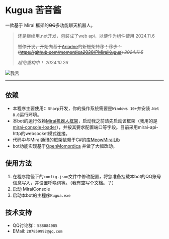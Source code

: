 # Kugua 苦音酱


一款基于 Mirai 框架的~~QQ~~多功能聊天机器人。

> 还是继续用.net开发，包装成了web api，以便作为组件使用 2024.11.6
>
> ~~暂停开发，开始向基于[Ariadne](https://github.com/GraiaProject/Ariadne)的新框架转移！移步：(https://github.com/momordica2020/PMiraiKugua) *2024.11.5*~~
> 
> *超绝重构中！ 2024.10.26*

![我苦](https://s3.bmp.ovh/imgs/2024/10/26/7c122c98a1627ffb.png)

------

## 依赖

- 本程序主要使用`C Sharp`开发，你的操作系统需要是`Windows 10+`并安装`.Net 8.0`运行环境。
- 本bot的运行依赖[Mirai机器人框架](https://github.com/mamoe/mirai)，启动我之前请先启动该框架（我用的是[mirai-console-loader](https://github.com/iTXTech/mirai-console-loader)），并按其要求配置端口等字段。目前采用mirai-api-http的websocket模式连接。
- 代码中与Mirai通讯的框架依赖于C#的库[MeowMiraiLib](https://github.com/DavidSciMeow/MeowMiraiLib)
- bot功能实现基于[OpenMomordica](https://github.com/hontsev/OpenMomordica) 并做了大幅改动。

## 使用方法

1. 在程序路径下的`config.json`文件中修改配置，将您准备挂载本bot的QQ账号信息写入，并设置呼唤词等。（我有空写个文档。？）
2. 启动 MiraiConsole 
3. 启动本bot的主程序`Kugua.exe`

## 技术支持

- QQ讨论群：`588084085`
- EMail: `287859992@qq.com`
